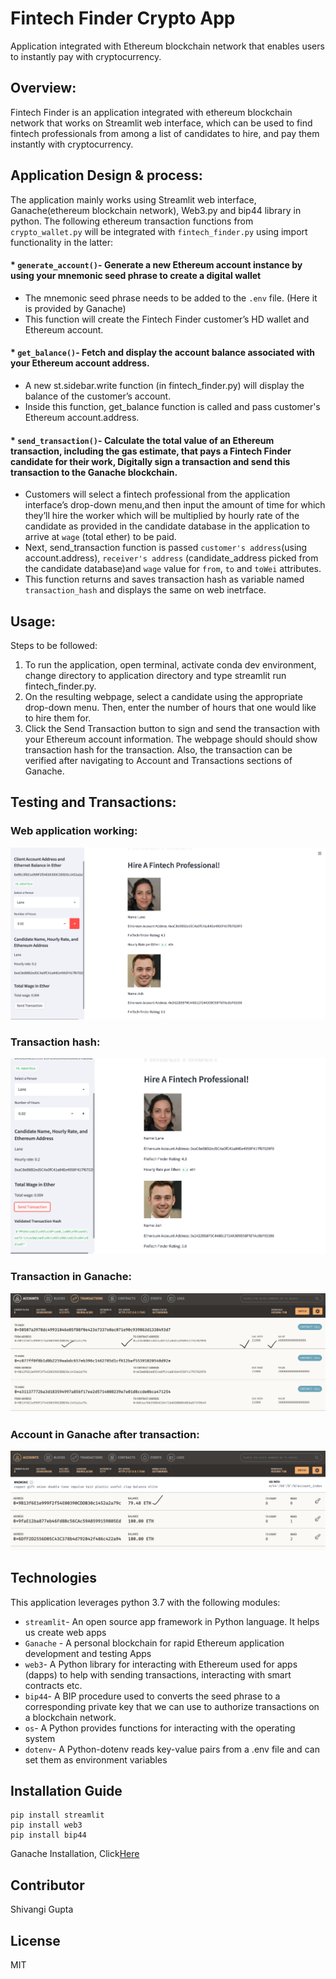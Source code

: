 # Fintech Finder Crypto App
Application  integrated with Ethereum blockchain network that enables users to instantly pay with cryptocurrency.

## Overview:
Fintech Finder is an application integrated with ethereum blockchain network that works on Streamlit web interface, which can be used to find fintech professionals from among a list of candidates to hire, and pay them instantly with cryptocurrency.


## Application Design & process:

The application mainly works using Streamlit web interface, Ganache(ethereum blockchain network), Web3.py and bip44 library in python. 
The following ethereum transaction functions from `crypto_wallet.py` will be integrated with `fintech_finder.py` using import functionality in the latter:

#### * `generate_account()`- Generate a new Ethereum account instance by using your mnemonic seed phrase to create a digital wallet

* The mnemonic seed phrase needs to be added to the `.env` file. (Here it is provided by Ganache)
* This function will create the Fintech Finder customer’s HD wallet and Ethereum account.

#### * `get_balance()`- Fetch and display the account balance associated with your Ethereum account address.
    
* A new st.sidebar.write function (in fintech_finder.py) will display the balance of the customer’s account.
* Inside this function, get_balance function  is called and pass customer's Ethereum account.address.

#### * `send_transaction()`- Calculate the total value of an Ethereum transaction, including the gas estimate, that pays a Fintech Finder candidate for their work, Digitally sign a transaction and send this transaction to the Ganache blockchain.

* Customers will select a fintech professional from the application interface’s drop-down menu,and then input the amount of time for which they’ll hire the worker which will be multiplied by hourly rate of the candidate as provided in the candidate database in the application to arrive at `wage` (total ether) to be paid.
* Next, send_transaction function is passed `customer's address`(using account.address), `receiver's address` (candidate_address picked from the candidate database)and `wage` value for `from`, `to` and  `toWei` attributes.
* This function returns and saves transaction hash as variable named `transaction_hash` and displays the same on web inetrface.
     

## Usage:
Steps to be followed:
1. To run the application, open terminal, activate conda dev environment, change directory to application directory and type streamlit run fintech_finder.py.
2. On the resulting webpage, select a candidate using the appropriate drop-down menu. Then, enter the number of hours that one would like to hire them for.
3. Click the Send Transaction button to sign and send the transaction with your Ethereum account information. The webpage should should show transaction hash for the transaction. Also, the transaction can be verified after navigating to Account and Transactions sections of Ganache.
  
  
## Testing and Transactions:

### Web application working:

![Web application_working](media/fintech_app.png)


### Transaction hash:

![Web application_working](media/transaction_hash.png)


### Transaction in Ganache:

![Web application_working](media/transaction.png)


### Account in Ganache after transaction:

![Web application_working](media/account.png)


## Technologies

This application leverages python 3.7 with the following modules:

* `streamlit`- An open source app framework in Python language. It helps us create web apps 
* `Ganache` - A personal blockchain for rapid Ethereum application development and testing Apps
* `web3`-  A Python library for interacting with Ethereum used for apps (dapps) to help with sending transactions, interacting with smart contracts etc. 
* `bip44`- A BIP procedure used to converts the seed phrase to a corresponding private key that we can use to authorize transactions on a blockchain network.
* `os`- A Python provides functions for interacting with the operating system
* `dotenv`- A Python-dotenv reads key-value pairs from a .env file and can set them as environment variables


## Installation Guide

```
pip install streamlit
pip install web3
pip install bip44

```

Ganache Installation, Click[Here](https://trufflesuite.com/docs/ganache/quickstart/)

## Contributor

Shivangi Gupta

## License

MIT